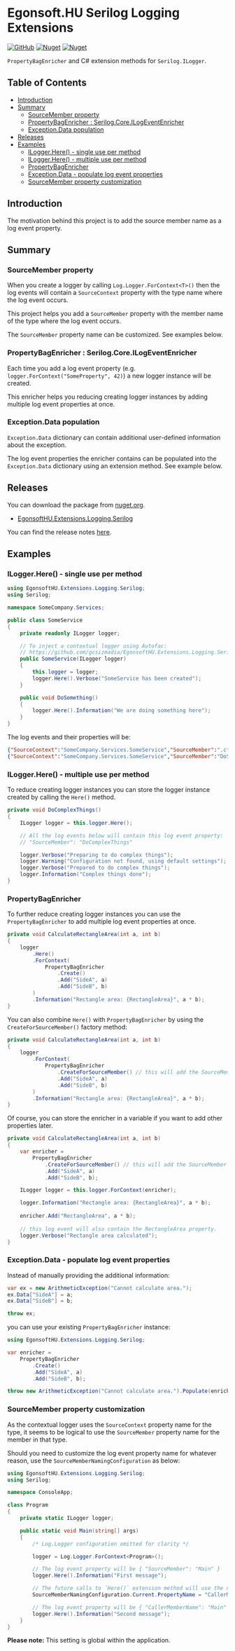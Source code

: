 # Egonsoft.HU Serilog Logging Extensions

[![GitHub](https://img.shields.io/github/license/gcsizmadia/EgonsoftHU.Extensions.Logging.Serilog?label=License)](https://opensource.org/licenses/MIT)
[![Nuget](https://img.shields.io/nuget/v/EgonsoftHU.Extensions.Logging.Serilog?label=NuGet)](https://www.nuget.org/packages/EgonsoftHU.Extensions.Logging.Serilog)
[![Nuget](https://img.shields.io/nuget/dt/EgonsoftHU.Extensions.Logging.Serilog?label=Downloads)](https://www.nuget.org/packages/EgonsoftHU.Extensions.Logging.Serilog)

`PropertyBagEnricher` and C# extension methods for `Serilog.ILogger`.

## Table of Contents

- [Introduction](#introduction)
- [Summary](#summary)
  - [SourceMember property](#sourcemember-property)
  - [PropertyBagEnricher : Serilog.Core.ILogEventEnricher](#propertybagenricher--serilogcoreilogeventenricher)
  - [Exception.Data population](#exceptiondata-population)
- [Releases](#releases)
- [Examples](#examples)
  - [ILogger.Here() - single use per method](#iloggerhere---single-use-per-method)
  - [ILogger.Here() - multiple use per method](#iloggerhere---multiple-use-per-method)
  - [PropertyBagEnricher](#propertybagenricher)
  - [Exception.Data - populate log event properties](#exceptiondata---populate-log-event-properties)
  - [SourceMember property customization](#sourcemember-property-customization)

## Introduction

The motivation behind this project is to add the source member name as a log event property.

## Summary

### SourceMember property

When you create a logger by calling `Log.Logger.ForContext<T>()` then the log events will contain a
`SourceContext` property with the type name where the log event occurs.

This project helps you add a `SourceMember` property with the member name of the type where the log event occurs.

The `SourceMember` property name can be customized. See examples below.

### PropertyBagEnricher : Serilog.Core.ILogEventEnricher

Each time you add a log event property (e.g. `logger.ForContext("SomeProperty", 42)`) a new logger instance will be created.

This enricher helps you reducing creating logger instances by adding multiple log event properties at once.

### Exception.Data population

`Exception.Data` dictionary can contain additional user-defined information about the exception.

The log event properties the enricher contains can be populated into the `Exception.Data` dictionary using an extension method. See example below.

## Releases

You can download the package from [nuget.org](https://www.nuget.org/).
- [EgonsoftHU.Extensions.Logging.Serilog](https://www.nuget.org/packages/EgonsoftHU.Extensions.Logging.Serilog)

You can find the release notes [here](https://github.com/gcsizmadia/EgonsoftHU.Extensions.Logging.Serilog/releases).

## Examples

### ILogger.Here() - single use per method

```csharp
using EgonsoftHU.Extensions.Logging.Serilog;
using Serilog;

namespace SomeCompany.Services;

public class SomeService
{
    private readonly ILogger logger;

    // To inject a contextual logger using Autofac:
    // https://github.com/gcsizmadia/EgonsoftHU.Extensions.Logging.Serilog.Autofac
    public SomeService(ILogger logger)
    {
        this.logger = logger;
        logger.Here().Verbose("SomeService has been created");
    }

    public void DoSomething()
    {
        logger.Here().Information("We are doing something here");
    }
}
```

The log events and their properties will be:

```json
{"SourceContext":"SomeCompany.Services.SomeService","SourceMember":".ctor","@l":"Verbose","@mt":"SomeService has been created","@t":"2022-05-08T12:34:56.1111111Z"}
{"SourceContext":"SomeCompany.Services.SomeService","SourceMember":"DoSomething","@l":"Information","@mt":"We are doing something here","@t":"2022-05-08T12:34:56.2222222Z"}
```

### ILogger.Here() - multiple use per method

To reduce creating logger instances you can store the logger instance created by calling the `Here()` method.

```csharp
private void DoComplexThings()
{
    ILogger logger = this.logger.Here();

    // All the log events below will contain this log event property:
    // "SourceMember": "DoComplexThings"

    logger.Verbose("Preparing to do complex things");
    logger.Warning("Configuration not found, using default settings");
    logger.Verbose("Prepared to do complex things");
    logger.Information("Complex things done");
}
```

### PropertyBagEnricher

To further reduce creating logger instances you can use the `PropertyBagEnricher` to add multiple log event properties at once.

```csharp
private void CalculateRectangleArea(int a, int b)
{
    logger
        .Here()
        .ForContext(
            PropertyBagEnricher
                .Create()
                .Add("SideA", a)
                .Add("SideB", b)
        )
        .Information("Rectangle area: {RectangleArea}", a * b);
}
```

You can also combine `Here()` with `PropertyBagEnricher` by using the `CreateForSourceMember()` factory method:

```csharp
private void CalculateRectangleArea(int a, int b)
{
    logger
        .ForContext(
            PropertyBagEnricher
                .CreateForSourceMember() // this will add the SourceMember property.
                .Add("SideA", a)
                .Add("SideB", b)
        )
        .Information("Rectangle area: {RectangleArea}", a * b);
}
```

Of course, you can store the enricher in a variable if you want to add other properties later.

```csharp
private void CalculateRectangleArea(int a, int b)
{
    var enricher =
        PropertyBagEnricher
            .CreateForSourceMember() // this will add the SourceMember property.
            .Add("SideA", a)
            .Add("SideB", b);

    ILogger logger = this.logger.ForContext(enricher);

    logger.Information("Rectangle area: {RectangleArea}", a * b);
    
    enricher.Add("RectangleArea", a * b);
    
    // this log event will also contain the RectangleArea property.
    logger.Verbose("Rectangle area calculated");
}
```

### Exception.Data - populate log event properties

Instead of manually providing the additional information:

```csharp
var ex = new ArithmeticException("Cannot calculate area.");
ex.Data["SideA"] = a;
ex.Data["SideB"] = b;

throw ex;
```

you can use your existing `PropertyBagEnricher` instance:

```csharp
using EgonsoftHU.Extensions.Logging.Serilog;

var enricher =
    PropertyBagEnricher
        .Create()
        .Add("SideA", a)
        .Add("SideB", b);

throw new ArithmeticException("Cannot calculate area.").Populate(enricher);
```

### SourceMember property customization

As the contextual logger uses the `SourceContext` property name for the type, it seems to be logical to use the `SourceMember` property name for the member in that type.

Should you need to customize the log event property name for whatever reason, use the `SourceMemberNamingConfiguration` as below:

```csharp
using EgonsoftHU.Extensions.Logging.Serilog;
using Serilog;

namespace ConsoleApp;

class Program
{
    private static ILogger logger;

    public static void Main(string[] args)
    {
        /* Log.Logger configuration omitted for clarity */

        logger = Log.Logger.ForContext<Program>();

        // The log event property will be { "SourceMember": "Main" }
        logger.Here().Information("First message");

        // The future calls to `Here()` extension method will use the new setting below
        SourceMemberNamingConfiguration.Current.PropertyName = "CallerMemberName";

        // The log event property will be { "CallerMemberName": "Main" }
        logger.Here().Information("Second message");
    }
}
```

**Please note:** This setting is global within the application.
